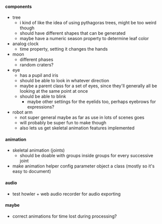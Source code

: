 #### components
  * tree
    * i kind of like the idea of using pythagoras trees, might be too weird though
    * should have different shapes that can be generated
    * maybe have a numeric season property to determine leaf color
  * analog clock
    * time property, setting it changes the hands
  * moon
    * different phases
    * random craters?
  * eye
    * has a pupil and iris
    * should be able to look in whatever direction
    * maybe a parent class for a set of eyes, since they'll generally all be looking at the same point at once
    * should be able to blink
      * maybe other settings for the eyelids too, perhaps eyebrows for expressions?
  * robot arm
    * not super general maybe as far as use in lots of scenes goes
    * will probably be super fun to make though
    * also lets us get skeletal animation features implemented

#### animation
* skeletal animation (joints)
  * should be doable with groups inside groups for every successive joint
* make animation helper config parameter object a class (mostly so it's easy to document)

#### audio
* test howler + web audio recorder for audio exporting

#### maybe
* correct animations for time lost during processing?
